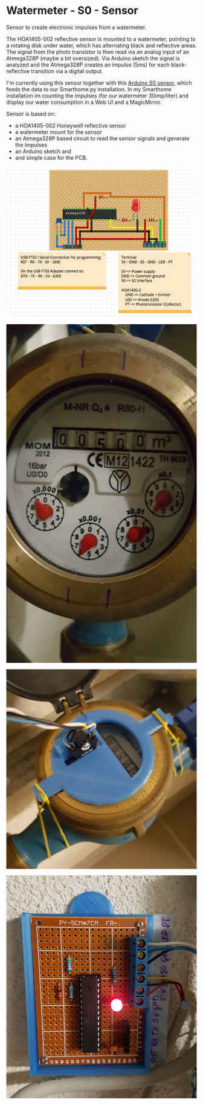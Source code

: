 # Watermeter - S0 - Sensor

Sensor to create electronic impulses from a watermeter.

The HOA1405-002 reflective sensor is mounted to a watermeter, pointing to a rotating disk under water, which has alternating black and reflective areas. The signal from the photo transistor is then read via an analog input of an Atmega328P (maybe a bit oversized). Via Arduino sketch the signal is analyzed and the Atmega328P creates an impulse (5ms) for each black-reflective transition via a digital output.

I'm currently using this sensor together with this [Arduino S0 sensor](https://github.com/mtiews/arduino-s0-sensor), which feeds the data to our Smarthome.py installation. In my Smarthome installation im counting the impulses (for our watermeter 30imp/liter) and display our water consumption in a Web UI and a MagicMirror.

Sensor is based on:
* a HOA1405-002 Honeywell reflective sensor
* a watermeter mount for the sensor
* an Atmega328P based circuit to read the sensor signals and generate the impulses
* an Arduino sketch and
* and simple case for the PCB.

![Circuit](circuit/watermeter.png)

![Watermeter](assets/watermeter.jpg)

![Watermeter](assets/watermeter_with_sensor_1.jpg)

![PCB](assets/pcb.jpg)


